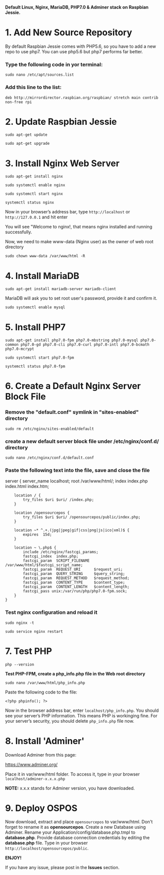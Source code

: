 **Default Linux, Nginx, MariaDB, PHP7.0 & Adminer stack on Raspbian Jessie.**

# 1. Add New Source Repository 

By default Raspbian Jessie comes with PHP5.6, so you have to add a new repo to use php7. 
You can use php5.6 but php7 performs far better.

### Type the following code in yor terminal:

`sudo nano /etc/apt/sources.list`

### Add this line to the list:

`deb http://mirrordirector.raspbian.org/raspbian/ stretch main contrib non-free rpi`

# 2. Update Raspbian Jessie

`sudo apt-get update`

`sudo apt-get upgrade`

# 3. Install Nginx Web Server

`sudo apt-get install nginx`

`sudo systemctl enable nginx`

`sudo systemctl start nginx`

`systemctl status nginx`

Now in your browser’s address bar, type `http://localhost` or `http://127.0.0.1` and hit enter

You will see "Welcome to nginx!, that means nginx installed and running successfully.

Now, we need to make www-data (Nginx user) as the owner of web root directory

`sudo chown www-data /var/www/html -R`

# 4. Install MariaDB

`sudo apt-get install mariadb-server mariadb-client`

MariaDB will ask you to set root user's password, provide it and confirm it.

`sudo systemctl enable mysql`


# 5. Install PHP7

`sudo apt-get install php7.0-fpm php7.0-mbstring php7.0-mysql php7.0-common php7.0-gd php7.0-cli php7.0-curl php7.0-intl php7.0-bcmath php7.0-mcrypt`

`sudo systemctl start php7.0-fpm`

`systemctl status php7.0-fpm`

# 6. Create a Default Nginx Server Block File

### Remove the "default.conf" symlink in "sites-enabled" directory

`sudo rm /etc/nginx/sites-enabled/default`

### create a new default server block file under /etc/nginx/conf.d/ directory

`sudo nano /etc/nginx/conf.d/default.conf`

### Paste the following text into the file, save and close the file


server {
		server_name localhost;
		root /var/www/html/;
		index index.php index.html index.htm;

		location / {
			try_files $uri $uri/ /index.php;
		}
    
		location /opensourcepos {
			try_files $uri $uri/ /opensourcepos/public/index.php;
		}
	
		location ~* ^.+.(jpg|jpeg|gif|css|png|js|ico|xml)$ {
			expires  15d;
		}

		location ~ \.php$ {
			include /etc/nginx/fastcgi_params;
			fastcgi_index  index.php;
			fastcgi_param  SCRIPT_FILENAME  /var/www/html/$fastcgi_script_name;
			fastcgi_param  REQUEST_URI      $request_uri;
			fastcgi_param  QUERY_STRING     $query_string;
			fastcgi_param  REQUEST_METHOD   $request_method;
			fastcgi_param  CONTENT_TYPE     $content_type;
			fastcgi_param  CONTENT_LENGTH   $content_length;
			fastcgi_pass unix:/var/run/php/php7.0-fpm.sock;
		}
	}



### Test nginx configuration and reload it

`sudo nginx -t`

`sudo service nginx restart`


# 7. Test PHP

`php --version`

**Test PHP-FPM, create a php_info.php file in the Web root directory**

`sudo nano /var/www/html/php_info.php`

Paste the following code to the file:

`<?php phpinfo(); ?>`

Now in the browser address bar, enter `localhost/php_info.php`. You should see your server’s PHP information. This means PHP is workinging fine. For your server’s security, you should delete `php_info.php` file now.


# 8. Install 'Adminer'

Download Adminer from this page:

https://www.adminer.org/

Place it in var/www/html folder. To access it, type in your browser `localhost/adminer-x.x.x.php`

**NOTE:** x.x.x stands for Adminer version, you have downloaded.


# 9. Deploy OSPOS

Now download, extract and place `opensourcepos` to var/www/html. 
Don't forget to rename it as **opensourcepos**.
Create a new Database using Adminer.
Rename your Application/config/database.php.tmpl to **database.php**.
Provide database connection credentials by editing the **database.php** file.
Type in your browser `http://localhost/opensourcepos/public`.


**ENJOY!**

If you have any issue, please post in the **Issues** section.




